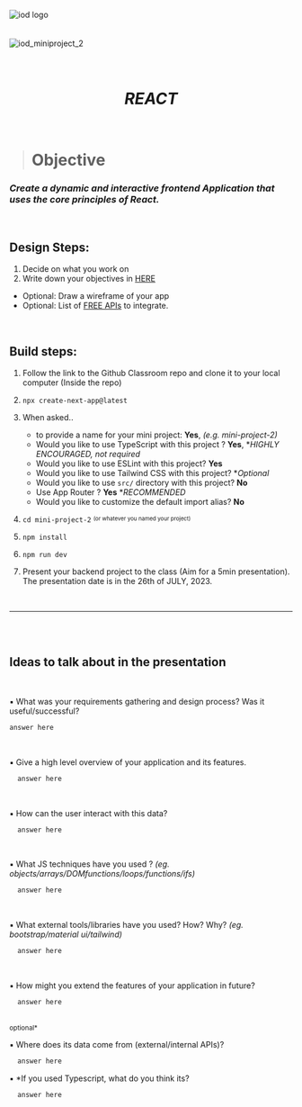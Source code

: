 </br></br></br>
![iod logo](https://x4w8f4y8.rocketcdn.me/wp-content/uploads/2020/05/iod_h_tp_white_c.png)
</br></br></br>
![iod_miniproject_2](https://i.ibb.co/GQrydxK/Screenshot-2023-06-07-at-8-41-59-PM.png)
</br></br></br>

<div align="center">

# *REACT*

</div>

</br>

> # Objective


### *Create a dynamic and interactive frontend Application that uses the core principles of React.*

<br>

## Design Steps:

1. Decide on what you work on
2. Write down your objectives in [HERE](https://gist.github.com/ballyalley-o/a10bee2762e97b1ee817d1ac03ead86e#ideas-to-talk-about-in-the-presentation)

- Optional: Draw a wireframe of your app
- Optional: List of [FREE APIs](https://docs.google.com/spreadsheets/d/15iDpjqyBkSse9wcN7vvQvORBvX8P_ivAjm-iKXp776Y/edit#gid=0) to integrate.

<br>

## Build steps:

1. Follow the link to the Github Classroom repo and clone it to your local computer
(Inside the repo)

1. `npx create-next-app@latest`
2.  When asked..
       - to provide a name for your mini project: **Yes**, *(e.g. mini-project-2)*
       - Would you like to use TypeScript with this project ? **Yes**, **HIGHLY ENCOURAGED, not required*
       - Would you like to use ESLint with this project? **Yes**
       - Would you like to use Tailwind CSS with this project? **Optional*
       - Would you like to use `src/` directory with this project? **No**
       - Use App Router ? **Yes** **RECOMMENDED*
       - Would you like to customize the default import alias? **No**

3. `cd mini-project-2` <sup><sub>(or whatever you named your project)</sub></sup>
4. `npm install`
5. `npm run dev`

6. Present your backend project to the class (Aim for a 5min presentation). The presentation date is in the 26th of JULY, 2023.

<br>

<hr>

<br><br>

## Ideas to talk about in the presentation


<br/>

▪ What was your requirements gathering and design process? Was it useful/successful?
   ```md
   answer here
   ```

</br>

▪ Give a high level overview of your application and its features.
 ```md
   answer here
 ```


</br>

▪ How can the user interact with this data?
 ```md
   answer here
 ```

</br>

▪ What JS techniques have you used ?
*(eg. objects/arrays/DOMfunctions/loops/functions/ifs)*
 ```md
   answer here
```

</br>

▪ What external tools/libraries have you used? How? Why?
*(eg. bootstrap/material ui/tailwind)*
 ```md
   answer here
 ```

</br>

▪ How might you extend the features of your application in future?
 ```md
   answer here
 ```

 </br>

<div>
<sup>optional*</sup>
</div>

▪ Where does its data come from (external/internal APIs)?


 ```md
   answer here
 ```


▪ *If you used Typescript, what do you think its?


 ```md
   answer here
 ```

</br></br></br></br></br>


